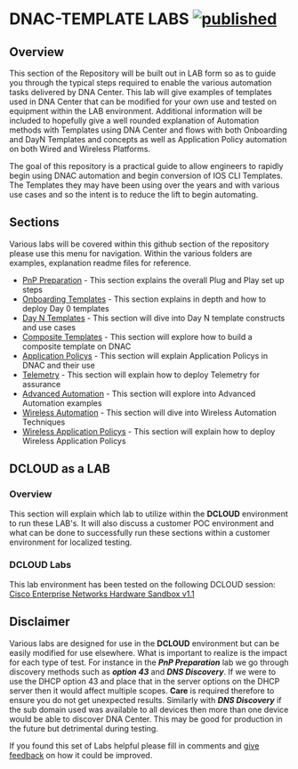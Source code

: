 # DNAC-TEMPLATE LABS [![published](https://static.production.devnetcloud.com/codeexchange/assets/images/devnet-published.svg)](https://developer.cisco.com/codeexchange/github/repo/kebaldwi/DNAC-TEMPLATES)
## Overview
This section of the Repository will be built out in LAB form so as to guide you through the typical steps required to enable the various automation tasks delivered by DNA Center. This lab will give examples of templates used in DNA Center that can be modified for your own use and tested on equipment within the LAB environment. Additional information will be included to hopefully give a well rounded explanation of Automation methods with Templates using DNA Center and flows with both Onboarding and DayN Templates and concepts as well as Application Policy automation on both Wired and Wireless Platforms.

The goal of this repository is a practical guide to allow engineers to rapidly begin using DNAC automation and begin conversion of IOS CLI Templates. The Templates they may have been using over the years and with various use cases and so the intent is to reduce the lift to begin automating.

## Sections
Various labs will be covered within this github section of the repository please use this menu for navigation. Within the various folders are examples, explanation readme files for reference.

* [PnP Preparation](./LAB1-PNP-PREP/README.md#PnP) - This section explains the overall Plug and Play set up steps
* [Onboarding Templates](./LAB2-Onboarding-Template/README.md#Day0) - This section explains in depth and how to deploy Day 0 templates
* [Day N Templates](./LAB3-DayN-Template/README.md#DayN) - This section will dive into Day N template constructs and use cases
* [Composite Templates](./LAB4-Composite-Template/README.md#Composite) - This section will explore how to build a composite template on DNAC
* [Application Policys](./LAB5-Application-Policy/README.md#Application) - This section will explain Application Policys in DNAC and their use
* [Telemetry](./LAB6-Telemetry-Enablement/README.md#Telemetry) - This section will explain how to deploy Telemetry for assurance
* [Advanced Automation](./LAB7-Advanced-Automation/README.md#Advanced) - This section will explore into Advanced Automation examples
* [Wireless Automation](./LAB8-Wireless-Templates/README.md#Wireless) - This section will dive into Wireless Automation Techniques
* [Wireless Application Policys](./LAB9-Wireless-Application-Policy/README.md#Wireless) - This section will explain how to deploy Wireless Application Policys 

## DCLOUD as a LAB
### Overview
This section will explain which lab to utilize within the **DCLOUD** environment to run these LAB's. It will also discuss a customer POC environment and what can be done to successfully run these sections within a customer environment for localized testing.

### DCLOUD Labs
This lab environment has been tested on the following DCLOUD session: [Cisco Enterprise Networks Hardware Sandbox v1.1](https://dcloud2-rtp.cisco.com/content/demo/717575?returnPathTitleKey=content-view)

## Disclaimer
Various labs are designed for use in the **DCLOUD** environment but can be easily modified for use elsewhere. What is important to realize is the impact for each type of test. For instance in the ***PnP Preparation*** lab we go through discovery methods such as ***option 43*** and ***DNS Discovery***. If we were to use the DHCP option 43 and place that in the server options on the DHCP server then it would affect multiple scopes. **Care** is required therefore to ensure you do not get unexpected results. Similarly with ***DNS Discovery*** if the sub domain used was available to all devices then more than one device would be able to discover DNA Center. This may be good for production in the future but detrimental during testing.

If you found this set of Labs helpful please fill in comments and [give feedback](https://app.smartsheet.com/b/form/f75ce15c2053435283a025b1872257fe) on how it could be improved.


